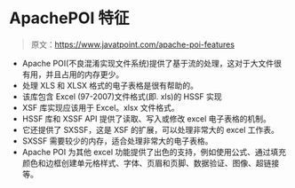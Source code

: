 # ApachePOI 特征

> 原文：<https://www.javatpoint.com/apache-poi-features>

*   Apache POI(不良混淆实现文件系统)提供了基于流的处理，这对于大文件很有用，并且占用的内存更少。
*   处理 XLS 和 XLSX 格式的电子表格是很有帮助的。
*   该库包含 Excel (97-2007)文件格式(即. xls)的 HSSF 实现
*   XSF 库实现应该用于 Excel。xlsx 文件格式。
*   HSSF 库和 XSSF API 提供了读取、写入或修改 excel 电子表格的机制。
*   它还提供了 SXSSF，这是 XSF 的扩展，可以处理非常大的 excel 工作表。
*   SXSSF 需要较少的内存，适合处理非常大的电子表格。
*   Apache POI 为其他 excel 功能提供了出色的支持，例如使用公式、通过填充颜色和边框创建单元格样式、字体、页眉和页脚、数据验证、图像、超链接等。